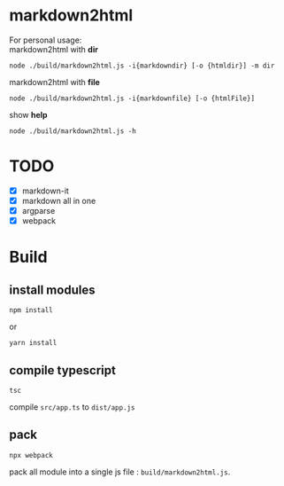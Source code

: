 # markdown2html
For personal usage:   
markdown2html with **dir**   
```
node ./build/markdown2html.js -i{markdowndir} [-o {htmldir}] -m dir
```
markdown2html with **file**   
```
node ./build/markdown2html.js -i{markdownfile} [-o {htmlFile}] 
```
show **help**
```
node ./build/markdown2html.js -h
```
# TODO
- [x] markdown-it
- [x] markdown all in one
- [x]  argparse
- [x]  webpack

# Build 
## install modules
```
npm install
```
or
```
yarn install
```
## compile typescript 
``` 
tsc
```   

compile `src/app.ts` to `dist/app.js`
## pack
```
npx webpack
```

pack all module into a single js file : `build/markdown2html.js`.